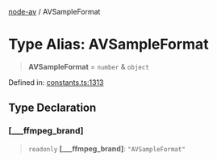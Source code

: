[node-av](../globals.md) / AVSampleFormat

# Type Alias: AVSampleFormat

> **AVSampleFormat** = `number` & `object`

Defined in: [constants.ts:1313](https://github.com/seydx/av/blob/f8631fc881b394300b1479f511d55cf1c370a87f/src/constants/constants.ts#L1313)

## Type Declaration

### \[\_\_\_ffmpeg\_brand\]

> `readonly` **\[\_\_\_ffmpeg\_brand\]**: `"AVSampleFormat"`

